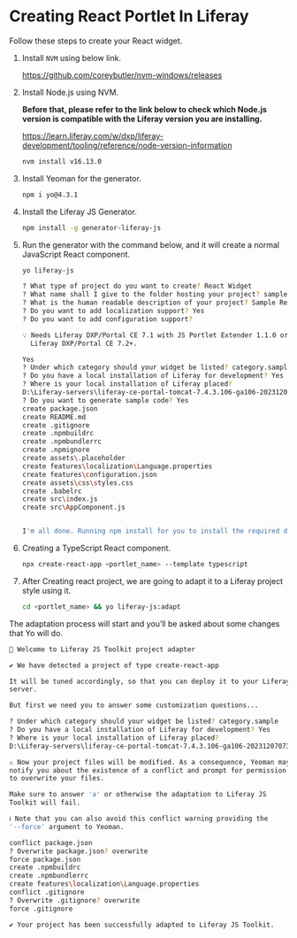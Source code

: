 # Creating React Portlet In Liferay [](id=creating-react-portlet-in-liferay)

Follow these steps to create your React widget.

1. Install `NVM` using below link.

   https://github.com/coreybutler/nvm-windows/releases

2. Install Node.js using NVM.
   
   **Before that, please refer to the link below to check which Node.js version is compatible with the Liferay version you are installing.**

   https://learn.liferay.com/w/dxp/liferay-development/tooling/reference/node-version-information
   
   ```bash
   nvm install v16.13.0

3. Install Yeoman for the generator.

   ```bash
   npm i yo@4.3.1

4. Install the Liferay JS Generator.
   
   ```bash
   npm install -g generator-liferay-js

5. Run the generator with the command below, and it will create a normal JavaScript React component.

   ```bash
   yo liferay-js

   ? What type of project do you want to create? React Widget
   ? What name shall I give to the folder hosting your project? sample-react-portlet
   ? What is the human readable description of your project? Sample React Portlet
   ? Do you want to add localization support? Yes
   ? Do you want to add configuration support?

   💡 Needs Liferay DXP/Portal CE 7.1 with JS Portlet Extender 1.1.0 or
     Liferay DXP/Portal CE 7.2+.

   Yes
   ? Under which category should your widget be listed? category.sample
   ? Do you have a local installation of Liferay for development? Yes
   ? Where is your local installation of Liferay placed?
   D:\Liferay-servers\liferay-ce-portal-tomcat-7.4.3.106-ga106-20231207073813307\liferay-ce-portal-7.4.3.106-ga106
   ? Do you want to generate sample code? Yes
   create package.json
   create README.md
   create .gitignore
   create .npmbuildrc
   create .npmbundlerrc
   create .npmignore
   create assets\.placeholder
   create features\localization\Language.properties
   create features\configuration.json
   create assets\css\styles.css
   create .babelrc
   create src\index.js
   create src\AppComponent.js


   I'm all done. Running npm install for you to install the required dependencies. If this fails, try running the command yourself.

6. Creating a TypeScript React component.

   ```bash
   npx create-react-app <portlet_name> --template typescript

7. After Creating react project, we are going to adapt it to a Liferay project style using it.

   ```bash
   cd <portlet_name> && yo liferay-js:adapt

The adaptation process will start and you’ll be asked about some changes that Yo will do.

   ```bash
   👋 Welcome to Liferay JS Toolkit project adapter

   ✔️ We have detected a project of type create-react-app

   It will be tuned accordingly, so that you can deploy it to your Liferay
   server.

   But first we need you to answer some customization questions...

   ? Under which category should your widget be listed? category.sample
   ? Do you have a local installation of Liferay for development? Yes
   ? Where is your local installation of Liferay placed?
   D:\Liferay-servers\liferay-ce-portal-tomcat-7.4.3.106-ga106-20231207073813307\liferay-ce-portal-7.4.3.106-ga106

   ⚠️ Now your project files will be modified. As a consequence, Yeoman may
   notify you about the existence of a conflict and prompt for permission
   to overwrite your files.

   Make sure to answer 'a' or otherwise the adaptation to Liferay JS
   Toolkit will fail.

   ℹ️ Note that you can also avoid this conflict warning providing the
   '--force' argument to Yeoman.

   conflict package.json
   ? Overwrite package.json? overwrite
   force package.json
   create .npmbuildrc
   create .npmbundlerrc
   create features\localization\Language.properties
   conflict .gitignore
   ? Overwrite .gitignore? overwrite
   force .gitignore

   ✔️ Your project has been successfully adapted to Liferay JS Toolkit.


